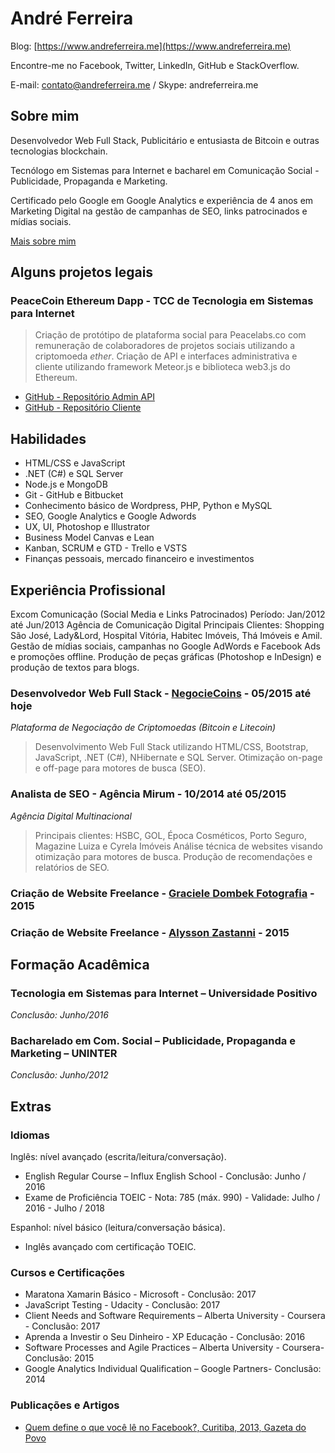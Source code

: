 # André Ferreira

Blog: [https://www.andreferreira.me](https://www.andreferreira.me)

Encontre-me no Facebook, Twitter, LinkedIn, GitHub e StackOverflow.
 
E-mail: [contato@andreferreira.me](mailto:contato@andreferreira.me) / Skype: andreferreira.me

## Sobre mim

Desenvolvedor Web Full Stack, Publicitário e entusiasta de Bitcoin e outras tecnologias blockchain.

Tecnólogo em Sistemas para Internet e bacharel em Comunicação Social - Publicidade, Propaganda e Marketing.

Certificado pelo Google em Google Analytics e experiência de 4 anos em Marketing Digital na gestão de campanhas de SEO, links patrocinados e mídias sociais.

[Mais sobre mim](https://www.andreferreira.me/sobre-mim)

## Alguns projetos legais

### PeaceCoin Ethereum Dapp - TCC de Tecnologia em Sistemas para Internet

> Criação de protótipo de plataforma social para Peacelabs.co com remuneração de colaboradores de projetos sociais utilizando a criptomoeda *ether*. Criação de API e interfaces administrativa e cliente utilizando framework Meteor.js e biblioteca web3.js do Ethereum.

- [GitHub - Repositório Admin API](https://github.com/andreferreira-me/peacecoin-admin-api)
- [GitHub - Repositório Cliente](https://github.com/andreferreira-me/peacecoin-peacelabs)

## Habilidades

- HTML/CSS e JavaScript
- .NET (C#) e SQL Server
- Node.js e MongoDB
- Git - GitHub e Bitbucket
- Conhecimento básico de Wordpress, PHP, Python e MySQL
- SEO, Google Analytics e Google Adwords
- UX, UI, Photoshop e Illustrator
- Business Model Canvas e Lean
- Kanban, SCRUM e GTD - Trello e VSTS
- Finanças pessoais, mercado financeiro e investimentos

## Experiência Profissional
 
Excom Comunicação (Social Media e Links Patrocinados)	                           Período: Jan/2012 até Jun/2013
Agência de Comunicação Digital
Principais Clientes: Shopping São José, Lady&Lord, Hospital Vitória, Habitec Imóveis, Thá Imóveis e Amil.
Gestão de mídias sociais, campanhas no Google AdWords e Facebook Ads e promoções offline.
Produção de peças gráficas (Photoshop e InDesign) e produção de textos para blogs.


### Desenvolvedor Web Full Stack - [NegocieCoins](http://www.negociecoins.com.br) - 05/2015 até hoje

*Plataforma de Negociação de Criptomoedas (Bitcoin e Litecoin)*

> Desenvolvimento Web Full Stack utilizando HTML/CSS, Bootstrap, JavaScript, .NET (C#), NHibernate e SQL Server. Otimização on-page e off-page para motores de busca (SEO).

### Analista de SEO - Agência Mirum - 10/2014 até 05/2015

*Agência Digital Multinacional*

> Principais clientes: HSBC, GOL, Época Cosméticos, Porto Seguro, Magazine Luiza e Cyrela Imóveis
Análise técnica de websites visando otimização para motores de busca.
Produção de recomendações e relatórios de SEO.

### Criação de Website Freelance - [Graciele Dombek Fotografia](http://www.gracieledombek.com.br) - 2015

### Criação de Website Freelance - [Alysson Zastanni](http://www.zastannifoto.com.br) - 2015

## Formação Acadêmica

### Tecnologia em Sistemas para Internet – Universidade Positivo
*Conclusão: Junho/2016*


 
### Bacharelado em Com. Social – Publicidade, Propaganda e Marketing – UNINTER	
*Conclusão: Junho/2012*

## Extras

### Idiomas

Inglês: nível avançado (escrita/leitura/conversação).

- English Regular Course – Influx English School - Conclusão: Junho / 2016
- Exame de Proficiência TOEIC - Nota: 785 (máx. 990) - Validade: Julho / 2016 - Julho / 2018
 
Espanhol: nível básico (leitura/conversação básica).

- Inglês avançado com certificação TOEIC.

### Cursos e Certificações

- Maratona Xamarin Básico - Microsoft - Conclusão: 2017
- JavaScript Testing - Udacity - Conclusão: 2017
- Client Needs and Software Requirements – Alberta University - Coursera - Conclusão: 2017
- Aprenda a Investir o Seu Dinheiro - XP Educação - Conclusão: 2016
- Software Processes and Agile Practices – Alberta University - Coursera- Conclusão: 2015
- Google Analytics Individual Qualification – Google Partners- Conclusão: 2014

### Publicações e Artigos

- [Quem define o que você lê no Facebook?, Curitiba, 2013, Gazeta do Povo](http://goo.gl/EA9dLI)